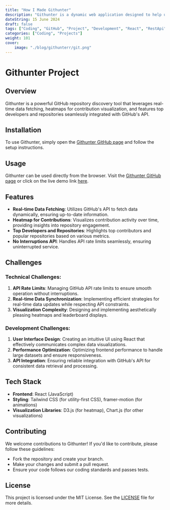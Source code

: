 ```yaml
---
title: "How I Made Githunter"
description: "Githunter is a dynamic web application designed to help users discover GitHub repositories and profiles effortlessly. Built entirely with React, Tailwind CSS, and framer-motion, it offers a smooth user experience with engaging animations and responsive design."
dateString: 15 June 2024
draft: false
tags: ["Coding", "GitHub", "Project", "Development", "React", "RestApi"]
categories: ["Coding", "Projects"]
weight: 101
cover: 
    image: "./blog/githunterr/git.png"
---
```


# Githunter Project

## Overview
Githunter is a powerful GitHub repository discovery tool that leverages real-time data fetching, heatmaps for contribution visualization, and features top developers and repositories seamlessly integrated with GitHub's API.

## Installation
To use Githunter, simply open the [Githunter GitHub page](https://github.com/thecarlover/Githunter) and follow the setup instructions.

## Usage
Githunter can be used directly from the browser. Visit the [Githunter GitHub page](https://github.com/thecarlover/Githunter) or click on the live demo link [here](https://githunterr.vercel.app).

## Features
- **Real-time Data Fetching**: Utilizes GitHub's API to fetch data dynamically, ensuring up-to-date information.
- **Heatmap for Contributions**: Visualizes contribution activity over time, providing insights into repository engagement.
- **Top Developers and Repositories**: Highlights top contributors and popular repositories based on various metrics.
- **No Interruptions API**: Handles API rate limits seamlessly, ensuring uninterrupted service.

## Challenges
### Technical Challenges:
1. **API Rate Limits**: Managing GitHub API rate limits to ensure smooth operation without interruptions.
2. **Real-time Data Synchronization**: Implementing efficient strategies for real-time data updates while respecting API constraints.
3. **Visualization Complexity**: Designing and implementing aesthetically pleasing heatmaps and leaderboard displays.

### Development Challenges:
1. **User Interface Design**: Creating an intuitive UI using React that effectively communicates complex data visualizations.
2. **Performance Optimization**: Optimizing frontend performance to handle large datasets and ensure responsiveness.
3. **API Integration**: Ensuring reliable integration with GitHub's API for consistent data retrieval and processing.

## Tech Stack
- **Frontend**: React (JavaScript)
- **Styling**: Tailwind CSS (for utility-first CSS), framer-motion (for animations)
- **Visualization Libraries**: D3.js (for heatmap), Chart.js (for other visualizations)

## Contributing
We welcome contributions to Githunter! If you'd like to contribute, please follow these guidelines:
- Fork the repository and create your branch.
- Make your changes and submit a pull request.
- Ensure your code follows our coding standards and passes tests.

## License
This project is licensed under the MIT License. See the [LICENSE](./LICENSE) file for more details.
